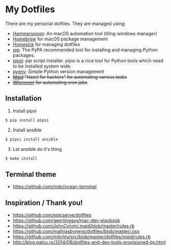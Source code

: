 My Dotfiles
===========

There are my personal dotfiles. They are managed using:

- [Hammerspoon][5]: An macOS automation tool (tiling windows manager)
- [Homebrew][4] for macOS package management
- [Homesick][1] for managing dotfiles
- [pip][6]: The PyPA recommended tool for installing and managing Python packages.
- [pipsi][7]: pip script installer. pipsi is a nice tool for Python tools which need to be installed system wide.
- [pyenv][8]: Simple Python version management
- ~~[Maid][2] "Hazel for hackers" for automating various tasks~~
- ~~[Whenever][3] for automating cron jobs~~

Installation
------------

1. Install pipsi

```bash
$ pip install pipsi
```

2. Install ansible

```bash
$ pipsi install ansible
```

3. Let ansible do it's thing

```bash
$ make install
```


Terminal theme
--------------

- https://github.com/mdo/ocean-terminal

Inspiration / Thank you!
------------------------

- https://github.com/epicserve/dotfiles
- https://github.com/geerlingguy/mac-dev-playbook
- https://github.com/JohnColvin/.maid/blob/master/rules.rb
- https://github.com/mathiasbynens/dotfiles/blob/master/.osx
- https://github.com/mitchty/src/blob/master/dotfiles/maid/rules.rb
- http://blog.palcu.ro/2014/06/dotfiles-and-dev-tools-provisioned-by.html

[1]: https://github.com/technicalpickles/homesick
[2]: https://github.com/benjaminoakes/maid
[3]: https://github.com/javan/whenever
[4]: http://brew.sh/
[5]: http://www.hammerspoon.org/
[6]: https://pip.pypa.io/en/latest/
[7]: https://github.com/mitsuhiko/pipsi
[8]: https://github.com/yyuu/pyenv
